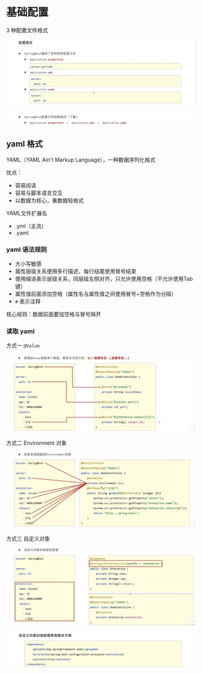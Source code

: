 # 基础配置

3 种配置文件格式

![sb14](figure/sb14.png)

![sb15](figure/sb15.png)

## yaml 格式

YAML（YAML Ain't Markup Language），一种数据序列化格式

优点：
- 容易阅读
- 容易与脚本语言交互
- 以数据为核心，重数据轻格式

YAML文件扩展名
- .yml（主流）
- .yaml

### yaml 语法规则
- 大小写敏感
- 属性层级关系使用多行描述，每行结尾使用冒号结束
- 使用缩进表示层级关系，同层级左侧对齐，只允许使用空格（不允许使用Tab键）
- 属性值前面添加空格（属性名与属性值之间使用冒号+空格作为分隔）
- `#` 表示注释

核心规则：数据前面要加空格与冒号隔开

### 读取 yaml

方式一 `@Value`

![sb16](figure/sb16.png)

方式二 Environment 对象

![sb17](figure/sb17.png)

方式三 自定义对象

![sb18](figure/sb18.png)

![sb19](figure/sb19.png)
























